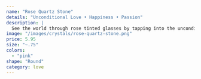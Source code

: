 ```yaml
---
name: "Rose Quartz Stone"
details: "Unconditional Love • Happiness • Passion"
description: |
  See the world through rose tinted glasses by tapping into the unconditional love of Rose Quartz Tumbled Stone.
image: "/images/crystals/rose-quartz-stone.png"
price: 5.95
size: "~.75"
colors:
  - "pink"
shape: "Round"
category: love
---
```

